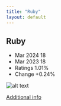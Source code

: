 ```yaml
---
title: "Ruby"
layout: default
---
```


## Ruby
* Mar 2024 18
* Mar 2023 18
* Ratings 1.01%
* Change +0.24%

![alt text][logo17]

[logo17]: https://www.tiobe.com/wp-content/themes/tiobe/tiobe-index/images/Ruby.png

[Additional info](https://www.ruby-lang.org/)
